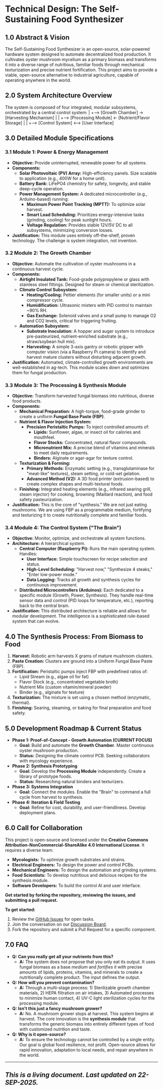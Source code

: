 # Technical Design: The Self-Sustaining Food Synthesizer

## 1.0 Abstract & Vision

The Self-Sustaining Food Synthesizer is an open-source, solar-powered hardware system designed to automate decentralized food production. It cultivates oyster mushroom mycelium as a primary biomass and transforms it into a diverse range of nutritious, familiar foods through mechanical texturization and precise nutrient fortification. This project aims to provide a viable, open-source alternative to industrial agriculture, capable of operating anywhere in the world.

## 2.0 System Architecture Overview

The system is composed of four integrated, modular subsystems, orchestrated by a central control system:
|
+--> [Growth Chamber] -> [Harvesting Mechanism]
|          |
+--> [Processing Module] <- [Nutrient/Flavor Storage]
|          |
+--> [Control System] <--> [User Interface]


## 3.0 Detailed Module Specifications

### 3.1 Module 1: Power & Energy Management

*   **Objective:** Provide uninterrupted, renewable power for all systems.
*   **Components:**
    *   **Solar Photovoltaic (PV) Array:** High-efficiency panels. Size scalable to application (e.g., 400W for a home unit).
    *   **Battery Bank:** LiFePO4 chemistry for safety, longevity, and stable deep-cycle operation.
    *   **Power Management System:** A dedicated microcontroller (e.g., Arduino-based) running:
        *   **Maximum Power Point Tracking (MPTT):** To optimize solar harvest.
        *   **Smart Load Scheduling:** Prioritizes energy-intensive tasks (grinding, cooling) for peak sunlight hours.
        *   **Voltage Regulation:** Provides stable 12V/5V DC to all subsystems, minimizing conversion losses.
*   **Justification:** This module uses entirely off-the-shelf, proven technology. The challenge is system integration, not invention.

### 3.2 Module 2: The Growth Chamber

*   **Objective:** Automate the cultivation of oyster mushrooms in a continuous harvest cycle.
*   **Components:**
    *   **Airtight Insulated Tank:** Food-grade polypropylene or glass with stainless steel fittings. Designed for steam or chemical sterilization.
    *   **Climate Control Subsystem:**
        *   **Heating/Cooling:** Peltier elements (for smaller units) or a mini compressor cycle.
        *   **Humidification:** Ultrasonic misters with PID control to maintain ~90% RH.
        *   **Gas Exchange:** Solenoid valves and a small pump to manage O2 and CO2 levels, critical for triggering fruiting.
    *   **Automation Subsystem:**
        *   **Substrate Inoculation:** A hopper and auger system to introduce pre-pasteurized, nutrient-enriched substrate (e.g., straw/soybean hull mix).
        *   **Harvesting:** A simple 3-axis gantry or robotic gripper with computer vision (via a Raspberry Pi camera) to identify and harvest mature clusters without disturbing adjacent growth.
*   **Justification:** Automated, climate-controlled growth environments are well-established in ag-tech. This module scales down and optimizes them for fungal production.

### 3.3 Module 3: The Processing & Synthesis Module

*   **Objective:** Transform harvested fungal biomass into nutritious, diverse food products.
*   **Components:**
    *   **Mechanical Preparation:** A high-torque, food-grade grinder to create a uniform **Fungal Base Paste (FBP)**.
    *   **Nutrient & Flavor Injection System:**
        *   **Precision Peristaltic Pumps:** To inject controlled amounts of:
            *   **Lipids:** Sunflower, algae, or insect oil for calories and mouthfeel.
            *   **Flavor Stocks:** Concentrated, natural flavor compounds.
            *   **Micronutrient Mix:** A precise blend of vitamins and minerals to meet daily requirements.
            *   **Binders:** Alginate or agar-agar for texture control.
    *   **Texturization & Forming:**
        *   **Primary Methods:** Enzymatic setting (e.g., transglutaminase for "meat-like" textures), steam setting, or cold-set gelation.
        *   **Advanced Method (V2):** A 3D food printer (extrusion-based) to create complex shapes and multi-textural foods.
    *   **Finishing:** Integrated heating elements (e.g., infrared searing grill, steam injector) for cooking, browning (Maillard reaction), and food safety pasteurization.
*   **Justification:** This is the core of "synthesis." We are not just eating mushrooms. We are using FBP as a programmable medium, fortifying and texturizing it to create nutritionally complete and familiar foods.

### 3.4 Module 4: The Control System ("The Brain")

*   **Objective:** Monitor, optimize, and orchestrate all system functions.
*   **Architecture:** A hierarchical system.
    *   **Central Computer (Raspberry Pi):** Runs the main operating system. Handles:
        *   **User Interface:** Simple touchscreen for recipe selection and status.
        *   **High-Level Scheduling:** "Harvest now," "Synthesize 4 steaks," "Enter low-power mode."
        *   **Data Logging:** Tracks all growth and synthesis cycles for continuous improvement.
    *   **Distributed Microcontrollers (Arduinos):** Each dedicated to a specific module (Growth, Power, Synthesis). They handle real-time sensor data and control (PID loops for temperature, etc.), reporting back to the central brain.
*   **Justification:** This distributed architecture is reliable and allows for modular development. The intelligence is a sophisticated rule-based system that can evolve.

## 4.0 The Synthesis Process: From Biomass to Food

1.  **Harvest:** Robotic arm harvests X grams of mature mushroom clusters.
2.  **Paste Creation:** Clusters are ground into a Uniform Fungal Base Paste (FBP).
3.  **Fortification:** Peristaltic pumps inject FBP with predefined ratios of:
    *   Lipid Stream (e.g., algae oil for fat)
    *   Flavor Stock (e.g., concentrated vegetable broth)
    *   Nutrient Mix (custom vitamin/mineral powder)
    *   Binder (e.g., alginate for texture)
4.  **Texturization:** The mixture is set using a chosen method (enzymatic, thermal).
5.  **Finishing:** Searing, steaming, or baking for final preparation and food safety.

## 5.0 Development Roadmap & Current Status

*   **Phase 1: Proof-of-Concept - Growth Automation (CURRENT FOCUS)**
    *   **Goal:** Build and automate the **Growth Chamber**. Master continuous oyster mushroom production.
    *   **Status:** Designing the climate control PCB. Seeking collaborators with mycology experience.
*   **Phase 2: Synthesis Prototyping**
    *   **Goal:** Develop the **Processing Module** independently. Create a library of prototype foods.
    *   **Status:** Researching natural binders and texturizers.
*   **Phase 3: Systems Integration**
    *   **Goal:** Connect the modules. Enable the "Brain" to command a full cycle from harvest to synthesis.
*   **Phase 4: Iteration & Field Testing**
    *   **Goal:** Refine for cost, durability, and user-friendliness. Develop deployment plans.
## 6.0 Call for Collaboration

This project is open-source and licensed under the **Creative Commons Attribution-NonCommercial-ShareAlike 4.0 International License**. It requires a diverse team:
*   **Mycologists:** To optimize growth substrates and strains.
*   **Electrical Engineers:** To design the power and control PCBs.
*   **Mechanical Engineers:** To design the automation and grinding systems.
*   **Food Scientists:** To develop nutritious and delicious recipes for the synthesis module.
*   **Software Developers:** To build the control AI and user interface.

**Get started by forking the repository, reviewing the issues, and submitting a pull request.**

**To get started:**
1.  Review the [GitHub Issues](https://github.com/JDM95aus/Self-sustaining-solar-food-synthesiser-/issues) for open tasks.
2.  Join the conversation on our [Discussion Board](https://github.com/JDM95aus/Self-sustaining-solar-food-synthesiser-/discussions).
3.  Fork the repository and submit a Pull Request for a specific component.

## 7.0 FAQ

*   **Q: Can you really get all your nutrients from this?**
    *   **A:** The system does not propose that you only eat its output. It uses fungal biomass as a base *medium* and *fortifies it* with precise amounts of lipids, proteins, vitamins, and minerals to create a nutritionally complete product. The input defines the output.
*   **Q: How will you prevent contamination?**
    *   **A:** Through a multi-stage process: 1) Sterilizable growth chamber materials, 2) HEPA filtration on air intakes, 3) Automated processes to minimize human contact, 4) UV-C light sterilization cycles for the processing module.
*   **Q: Isn't this just a fancy mushroom grower?**
    *   **A:** No. A mushroom grower stops at harvest. This system begins at harvest. The core innovation is the **synthesis module** that transforms the generic biomass into entirely different types of food with customized nutrition and taste.
*   **Q: Why is it open-source?**
    *   **A:** To ensure the technology cannot be controlled by a single entity. Our goal is global food resilience, not profit. Open-source allows for rapid innovation, adaptation to local needs, and repair anywhere in the world.

---
*This is a living document. Last updated on 22-SEP-2025.*
---

